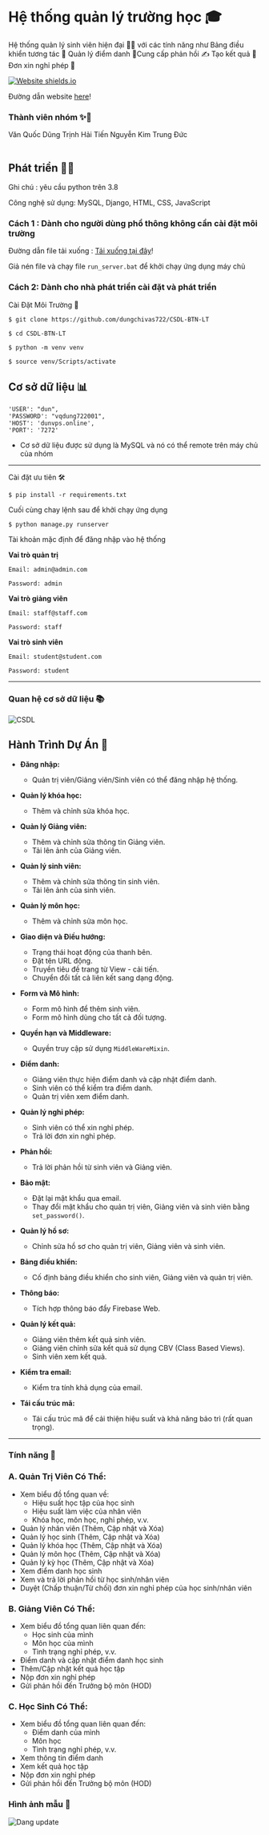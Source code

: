 #  Hệ thống quản lý trường học ‍🎓

Hệ thống quản lý sinh viên hiện đại 👨‍🎓 với các tính năng như Bảng điều khiển tương tác 🤩 Quản lý điểm danh 🏫Cung cấp phản hồi ✍ Tạo kết quả 📜 Đơn xin nghỉ phép 🍂


[![Website shields.io](https://img.shields.io/website-up-down-green-red/http/shields.io.svg)](https://aztech.ai.vn:8433/)

Đường dẫn website [here](https://aztech.ai.vn:8433/)!

### Thành viên nhóm ✨🌟

<table>
		<tr>
			Văn Quốc Dũng
		</tr>
        <tr>
            Trịnh Hải Tiến
        </tr>
        <tr>
            Nguyễn Kim Trung Đức
        </tr>
</table>

## Phát triển 👨‍💻

Ghi chú : yêu cầu python trên 3.8

Công nghệ sử dụng: MySQL, Django, HTML, CSS, JavaScript

### Cách 1 : Dành cho người dùng phổ thông không cần cài đặt môi trường
 
Đường dẫn file tải xuống : [Tải xuống tại đây](https://drive.google.com/drive/folders/1LvHGgHU9LLPnoPdavVcL8AWUMm5tjIzh?usp=sharing)!

Giả nén file và chạy file `run_server.bat` để khởi chạy ứng dụng máy chủ

### Cách 2: Dành cho nhà phát triển cài đặt và phát triển

Cài Đặt Môi Trường 🚀

`$ git clone https://github.com/dungchivas722/CSDL-BTN-LT`

`$ cd CSDL-BTN-LT`

`$ python -m venv venv`

`$ source venv/Scripts/activate`

## Cơ sở dữ liệu 📊

    'USER': "dun",
    'PASSWORD': "vqdung722001",
    'HOST': 'dunvps.online',
    'PORT': '7272'

- Cơ sở dữ liệu được sử dụng là MySQL và nó có thể remote trên máy chủ của nhóm

---

Cài đặt ưu tiên 🛠

`$ pip install -r requirements.txt`

Cuối cùng chay lệnh sau để khởi chạy ứng dụng

`$ python manage.py runserver`

Tài khoản mặc định để đăng nhập vào hệ thống

**Vai trò quản trị**

    Email: admin@admin.com

    Password: admin

**Vai trò giảng viên**

    Email: staff@staff.com

    Password: staff

**Vai trò sinh viên**

    Email: student@student.com

    Password: student


---

### Quan hệ cơ sở dữ liệu 📚

![CSDL](https://raw.githubusercontent.com/dungchivas722/CSDL-BTN-LT/refs/heads/main/picture/bang.png?token=GHSAT0AAAAAAC2TCFITC2B7DF5UVLQ2LZCAZ3ESDJQ)

## Hành Trình Dự Án 📝
- **Đăng nhập:**
  - Quản trị viên/Giảng viên/Sinh viên có thể đăng nhập hệ thống.

- **Quản lý khóa học:**
  - Thêm và chỉnh sửa khóa học.

- **Quản lý Giảng viên:**
  - Thêm và chỉnh sửa thông tin Giảng viên.
  - Tải lên ảnh của Giảng viên.

- **Quản lý sinh viên:**
  - Thêm và chỉnh sửa thông tin sinh viên.
  - Tải lên ảnh của sinh viên.

- **Quản lý môn học:**
  - Thêm và chỉnh sửa môn học.

- **Giao diện và Điều hướng:**
  - Trạng thái hoạt động của thanh bên.
  - Đặt tên URL động.
  - Truyền tiêu đề trang từ View - cải tiến.
  - Chuyển đổi tất cả liên kết sang dạng động.

- **Form và Mô hình:**
  - Form mô hình để thêm sinh viên.
  - Form mô hình dùng cho tất cả đối tượng.

- **Quyền hạn và Middleware:**
  - Quyền truy cập sử dụng `MiddleWareMixin`.

- **Điểm danh:**
  - Giảng viên thực hiện điểm danh và cập nhật điểm danh.
  - Sinh viên có thể kiểm tra điểm danh.
  - Quản trị viên xem điểm danh.

- **Quản lý nghỉ phép:**
  - Sinh viên có thể xin nghỉ phép.
  - Trả lời đơn xin nghỉ phép.

- **Phản hồi:**
  - Trả lời phản hồi từ sinh viên và Giảng viên.

- **Bảo mật:**
  - Đặt lại mật khẩu qua email.
  - Thay đổi mật khẩu cho quản trị viên, Giảng viên và sinh viên bằng `set_password()`.

- **Quản lý hồ sơ:**
  - Chỉnh sửa hồ sơ cho quản trị viên, Giảng viên và sinh viên.

- **Bảng điều khiển:**
  - Cố định bảng điều khiển cho sinh viên, Giảng viên và quản trị viên.

- **Thông báo:**
  - Tích hợp thông báo đẩy Firebase Web.

- **Quản lý kết quả:**
  - Giảng viên thêm kết quả sinh viên.
  - Giảng viên chỉnh sửa kết quả sử dụng CBV (Class Based Views).
  - Sinh viên xem kết quả.

- **Kiểm tra email:**
  - Kiểm tra tính khả dụng của email.

- **Tái cấu trúc mã:**
  - Tái cấu trúc mã để cải thiện hiệu suất và khả năng bảo trì (rất quan trọng).
---

### Tính năng 📌

### A. Quản Trị Viên Có Thể:
- Xem biểu đồ tổng quan về: 
  - Hiệu suất học tập của học sinh
  - Hiệu suất làm việc của nhân viên
  - Khóa học, môn học, nghỉ phép, v.v.
- Quản lý nhân viên (Thêm, Cập nhật và Xóa)
- Quản lý học sinh (Thêm, Cập nhật và Xóa)
- Quản lý khóa học (Thêm, Cập nhật và Xóa)
- Quản lý môn học (Thêm, Cập nhật và Xóa)
- Quản lý kỳ học (Thêm, Cập nhật và Xóa)
- Xem điểm danh học sinh
- Xem và trả lời phản hồi từ học sinh/nhân viên
- Duyệt (Chấp thuận/Từ chối) đơn xin nghỉ phép của học sinh/nhân viên

### B. Giảng Viên Có Thể:
- Xem biểu đồ tổng quan liên quan đến:
  - Học sinh của mình
  - Môn học của mình
  - Tình trạng nghỉ phép, v.v.
- Điểm danh và cập nhật điểm danh học sinh
- Thêm/Cập nhật kết quả học tập
- Nộp đơn xin nghỉ phép
- Gửi phản hồi đến Trưởng bộ môn (HOD)

### C. Học Sinh Có Thể:
- Xem biểu đồ tổng quan liên quan đến:
  - Điểm danh của mình
  - Môn học
  - Tình trạng nghỉ phép, v.v.
- Xem thông tin điểm danh
- Xem kết quả học tập
- Nộp đơn xin nghỉ phép
- Gửi phản hồi đến Trưởng bộ môn (HOD)

### Hình ảnh mẫu 📸

![Dang update](https://raw.githubusercontent.com/dungchivas722/CSDL-BTN-LT/refs/heads/main/picture/1.png?token=GHSAT0AAAAAAC2TCFITC2B7DF5UVLQ2LZCAZ3ESDJQ)

```
